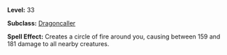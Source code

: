 <!-- TITLE: Spell: Flame Arc -->

**Level:** 33

**Subclass:** [Dragoncaller](dragoncaller)

**Spell Effect:** Creates a circle of fire around you, causing between 159 and 181 damage to all nearby creatures.